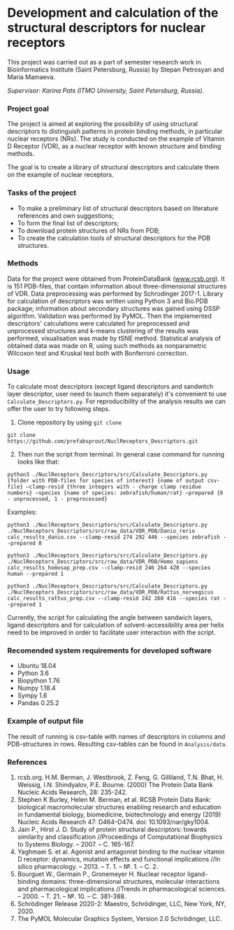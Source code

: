 # Development and calculation of the structural descriptors for nuclear receptors  
This project was carried out as a part of semester research work in Bioinformatics Institute (Saint Petersburg, Russia) by Stepan Petrosyan and Maria Mamaeva.

*Supervisor: Karina Pats (ITMO University, Saint Petersburg, Russia)*.

### Project goal  
The project is aimed at exploring the possibility of using structural descriptors to distinguish patterns in protein binding methods, in particular nuclear receptors (NRs). The study is conducted on the example of Vitamin D Receptor (VDR), as a nuclear receptor with known structure and binding methods.  

The goal is to create a library of structural descriptors and calculate them on the example of nuclear receptors.  
### Tasks of the project  
- To make a preliminary list of structural descriptors based on literature references and own suggestions;
- To form the final list of descriptors;
- To download protein structures of NRs from PDB;
- To create the calculation tools of structural descriptors for the PDB structures.
### Methods
Data for the project were obtained from ProteinDataBank (www.rcsb.org). It is 151 PDB-files, that contain information about three-dimensional structures of VDR.
Data preprocessing was performed by Schrodinger 2017-1. Library for calculation of descriptors was written using Python 3 and Bio.PDB package; information about secondary structures was gained using DSSP algorithm. Validation was performed by PyMOL.
Then the implemented descriptors' calculations were calculated for preprocessed and unprocessed structures and k-means clustering of the results was performed, visualisation was made by tSNE method.
Statistical analysis of obtained data was made on R, using such methods as nonparametric Wilcoxon test and Kruskal test both with Bonferroni correction.
### Usage
To calculate most descriptors (except ligand descriptors and sandwitch layer descriptor, user need to launch them separately) it's convenient to use ```Calculate_Descriptors.py```. For reproducibility of the analysis results we can offer the user to try following steps. 
1. Clone repository by using ```git clone```

```git clone https://github.com/prefabsprout/NuclReceptors_Descriptors.git```

2. Then run the script from terminal. In general case command for running looks like that:

```python3 ./NuclReceptors_Descriptors/src/Calculate_Descriptors.py {folder with PDB-files for species of interest} {name of output csv-file} —clamp-resid {three integers with - charge clamp residue numbers} —species {name of species: zebrafish/human/rat} —prepared {0 - unprocessed, 1 - preprocessed}```

Examples:

```python3 ./NuclReceptors_Descriptors/src/Calculate_Descriptors.py ./NuclReceptors_Descriptors/src/raw_data/VDR_PDB/Danio_rerio calc_results_danio.csv --clamp-resid 274 292 446 --species zebrafish --prepared 0```

```python3 ./NuclReceptors_Descriptors/src/Calculate_Descriptors.py ./NuclReceptors_Descriptors/src/raw_data/VDR_PDB/Homo_sapiens calc_results_homosap_prep.csv --clamp-resid 246 264 420 --species human --prepared 1```

```python3 ./NuclReceptors_Descriptors/src/Calculate_Descriptors.py ./NuclReceptors_Descriptors/src/raw_data/VDR_PDB/Rattus_norvegicus calc_results_rattus_prep.csv --clamp-resid 242 260 416 --species rat --prepared 1```

Currently, the script for calculating the angle between sandwich layers, ligand descriptors and for calculation of solvent-accessibility area per helix need to be improved in order to facilitate user interaction with the script. 
### Recomended system requirements for developed software
- Ubuntu 18.04
- Python 3.6
- Biopython 1.76
- Numpy 1.18.4
- Sympy 1.6
- Pandas 0.25.2
### Example of output file
The result of running is csv-table with names of descriptors in columns and PDB-structures in rows.
Resulting csv-tables can be found in ```Analysis/data```.
### References
1. rcsb.org. H.M. Berman, J. Westbrook, Z. Feng, G. Gilliland, T.N. Bhat, H. Weissig, I.N. Shindyalov, P.E. Bourne.
(2000) The Protein Data Bank Nucleic Acids Research, 28: 235-242.
2. Stephen K Burley, Helen M. Berman, et al.
RCSB Protein Data Bank: biological macromolecular structures enabling research and education in fundamental biology, biomedicine, biotechnology and energy (2019) Nucleic Acids Research 47: D464–D474. doi: 10.1093/nar/gky1004.
3. Jain P., Hirst J. D. Study of protein structural descriptors: towards similarity and classification //Proceedings of Computational Biophysics to Systems Biology. – 2007. – С. 165-167.
4. Yaghmaei S. et al. Agonist and antagonist binding to the nuclear vitamin D receptor: dynamics, mutation effects and functional implications //In silico pharmacology. – 2013. – Т. 1. – №. 1. – С. 2.
5. Bourguet W., Germain P., Gronemeyer H. Nuclear receptor ligand-binding domains: three-dimensional structures, molecular interactions and pharmacological implications //Trends in pharmacological sciences. – 2000. – Т. 21. – №. 10. – С. 381-388.
6. Schrödinger Release 2020-2: Maestro, Schrödinger, LLC, New York, NY, 2020.
7. The PyMOL Molecular Graphics System, Version 2.0 Schrödinger, LLC.
